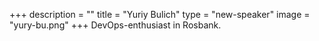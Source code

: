 +++
description = ""
title = "Yuriy Bulich"
type = "new-speaker"
image = "yury-bu.png"
+++
DevOps-enthusiast in Rosbank.